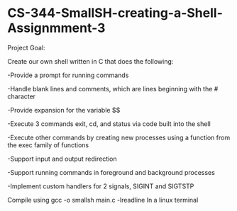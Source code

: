 # CS-344-SmallSH-creating-a-Shell-Assignmment-3

Project Goal:

Create our own shell written in C that does the following:

-Provide a prompt for running commands

-Handle blank lines and comments, which are lines beginning with the # character

-Provide expansion for the variable $$

-Execute 3 commands exit, cd, and status via code built into the shell

-Execute other commands by creating new processes using a function from the exec family of functions

-Support input and output redirection

-Support running commands in foreground and background processes

-Implement custom handlers for 2 signals, SIGINT and SIGTSTP


Compile using gcc -o smallsh main.c -lreadline
In a linux terminal
